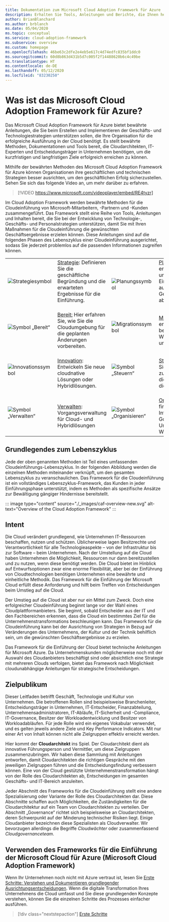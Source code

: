 ```yaml
---
title: Dokumentation zum Microsoft Cloud Adoption Framework für Azure
description: Erhalten Sie Tools, Anleitungen und Berichte, die Ihnen helfen, Strategien zu entwickeln und die gewünschten Geschäftsergebnisse in allen Phasen des Lebenszyklus der Cloudeinführung voranzutreiben.
author: BrianBlanchard
ms.author: brblanch
ms.date: 05/04/2020
ms.topic: conceptual
ms.service: cloud-adoption-framework
ms.subservice: overview
ms.custom: homepage
ms.openlocfilehash: 46be63c2dfe2e4eb5e617c4d74edfc835bf1ddc0
ms.sourcegitcommit: 60d8b863d431b5d7c005f2f14488620b6c4c49be
ms.translationtype: HT
ms.contentlocale: de-DE
ms.lasthandoff: 05/12/2020
ms.locfileid: "83230250"
---
```

<!-- markdownlint-disable MD026 -->

# <a name="what-is-the-microsoft-cloud-adoption-framework-for-azure"></a>Was ist das Microsoft Cloud Adoption Framework für Azure?

Das Microsoft Cloud Adoption Framework für Azure bietet bewährte Anleitungen, die Sie beim Erstellen und Implementieren der Geschäfts- und Technologiestrategien unterstützen sollen, die Ihre Organisation für die erfolgreiche Ausführung in der Cloud benötigt. Es stellt bewährte Methoden, Dokumentationen und Tools bereit, die Cloudarchitekten, IT-Experten und Entscheidungsträger in Unternehmen benötigen, um die kurzfristigen und langfristigen Ziele erfolgreich erreichen zu können.

Mithilfe der bewährten Methoden des Microsoft Cloud Adoption Framework für Azure können Organisationen ihre geschäftlichen und technischen Strategien besser ausrichten, um den geschäftlichen Erfolg sicherzustellen. Sehen Sie sich das folgende Video an, um mehr darüber zu erfahren.

<!-- markdownlint-disable MD034 -->

> [!VIDEO https://www.microsoft.com/videoplayer/embed/RE4tyzr]

<!-- markdownlint-enable MD034 -->

Im Cloud Adoption Framework werden bewährte Methoden für die Cloudeinführung von Microsoft-Mitarbeitern, -Partnern und -Kunden zusammengeführt. Das Framework stellt eine Reihe von Tools, Anleitungen und Inhalten bereit, die Sie bei der Entwicklung von Technologie-, Geschäfts- und Personalstrategien unterstützen, damit Sie mit Ihren Maßnahmen für die Cloudeinführung die gewünschten Geschäftsergebnisse erzielen können. Diese Anleitungen sind auf die folgenden Phasen des Lebenszyklus einer Cloudeinführung ausgerichtet, sodass Sie jederzeit problemlos auf die passenden Informationen zugreifen können.

<!-- markdownlint-disable MD033 -->

|                                                    |                                                                                                                          |                                                |                                                                                                              |  |  |  |  |
|----------------------------------------------------|--------------------------------------------------------------------------------------------------------------------------|------------------------------------------------|--------------------------------------------------------------------------------------------------------------|--|--|--|--|
| ![Strategiesymbol](./_images/icons/strategy.png) | [Strategie](./strategy/index.md): Definieren Sie die geschäftliche Begründung und die erwarteten Ergebnisse für die Einführung.  | <br>![Planungssymbol](./_images/icons/plan.png)  | [Planung:](./plan/index.md) Hier erfahren Sie, wie Sie umsetzbare Einführungspläne auf Geschäftsergebnisse abstimmen. |  |  |  |  |
| ![Symbol „Bereit“](./_images/icons/ready.png)        | <br>[Bereit:](./ready/index.md) Hier erfahren Sie, wie Sie die Cloudumgebung für die geplanten Änderungen vorbereiten. | ![Migrationssymbol](./_images/icons/adopt.png)     | <br>[Migration](./migrate/index.md): Hier erfahren Sie, wie Sie bereits vorhandene Workloads migrieren und modernisieren.             |  |  |  |  |
| ![Innovationssymbol](./_images/icons/innovate.png)        | <br>[Innovation](./innovate/index.md): Entwickeln Sie neue cloudnative Lösungen oder Hybridlösungen. | ![Symbol „Steuern“](./_images/icons/govern.png)     | <br>[Steuern](./govern/index.md): Hier finden Sie Informationen zur Governance für die Umgebung und die Workloads.             |  |  |  |  |
| ![Symbol „Verwalten“](./_images/icons/manage.png) | <br>[Verwalten](./manage/index.md): Vorgangsverwaltung für Cloud- und Hybridlösungen | ![Symbol „Organisieren“](./_images/icons/organize.png)     | <br>[Organisieren](./organize/index.md): Hier finden Sie Informationen zur Governance für die Umgebung und die Workloads.             |  |  |  |  |

## <a name="understand-the-lifecycle"></a>Grundlegendes zum Lebenszyklus

Jede der oben genannten Methoden ist Teil eines umfassenden Cloudeinführungs-Lebenszyklus. In der folgenden Abbildung werden die einzelnen Methoden miteinander verknüpft, um den gesamten Lebenszyklus zu veranschaulichen. Das Framework für die Cloudeinführung ist ein vollständiges Lebenszyklus-Framework, das Kunden in jeder Einführungsphase unterstützt, indem es Methoden als spezifische Ansätze zur Bewältigung gängiger Hindernisse bereitstellt.

<!-- cSpell:ignore caf -->

::: image type="content" source="./_images/caf-overview-new.svg" alt-text="Overview of the Cloud Adoption Framework" :::

## <a name="intent"></a>Intent

Die Cloud verändert grundlegend, wie Unternehmen IT-Ressourcen beschaffen, nutzen und schützen. Üblicherweise lagen Besitzrechte und Verantwortlichkeit für alle Technologieaspekte – von der Infrastruktur bis zur Software – beim Unternehmen. Nach der Umstellung auf die Cloud haben Unternehmen die Möglichkeit, Ressourcen nur dann bereitzustellen und zu nutzen, wenn diese benötigt werden. Die Cloud bietet im Hinblick auf Entwurfsoptionen zwar eine enorme Flexibilität, aber bei der Einführung von Cloudtechnologien benötigen Unternehmen eine bewährte und einheitliche Methodik. Das Framework für die Einführung der Microsoft Cloud erfüllt diese Anforderung und hilft beim Treffen von Entscheidungen beim Umstieg auf die Cloud.

Der Umstieg auf die Cloud ist aber nur ein Mittel zum Zweck. Doch eine erfolgreicher Cloudeinführung beginnt lange vor der Wahl eines Cloudplattformanbieters. Sie beginnt, sobald Entscheider aus der IT und den Fachbereichen erkennen, dass die Cloud ein bestimmtes Ziel für die Unternehmenstransformations beschleunigen kann. Das Framework für die Cloudeinführung kann bei der Ausrichtung von Strategien in Bezug auf Veränderungen des Unternehmens, der Kultur und der Technik behilflich sein, um die gewünschten Geschäftsergebnisse zu erzielen.

Das Framework für die Einführung der Cloud bietet technische Anleitungen für Microsoft Azure. Da Unternehmenskunden möglicherweise noch mit der Auswahl des Cloudanbieters beschäftigt sind oder absichtlich eine Strategie mit mehreren Clouds verfolgen, bietet das Framework nach Möglichkeit cloudunabhängige Anleitungen für strategische Entscheidungen.

## <a name="intended-audience"></a>Zielpublikum

Dieser Leitfaden betrifft Geschäft, Technologie und Kultur von Unternehmen. Die betroffenen Rollen sind beispielsweise Branchenleiter, Entscheidungsträger in Unternehmen, IT-Entscheider, Finanzabteilung, Unternehmensadministratoren, IT-Abläufe, IT-Sicherheit und -Compliance, IT-Governance, Besitzer der Workloadentwicklung und Besitzer von Workloadabläufen. Für jede Rolle wird ein eigenes Vokabular verwendet, und es gelten jeweils andere Ziele und Key Performance Indicators. Mit nur einer Art von Inhalt können nicht alle Zielgruppen effektiv erreicht werden.

Hier kommt der **Cloudarchitekt** ins Spiel. Der Cloudarchitekt dient als innovative Führungsperson und Vermittler, um diese Zielgruppen zusammenzubringen. Wir haben diese Sammlung mit Anleitungen entworfen, damit Cloudarchitekten die richtigen Gespräche mit den jeweiligen Zielgruppen führen und die Entscheidungsfindung verbessern können. Eine von der Cloud gestützte Unternehmenstransformation hängt von der Rolle des Cloudarchitekten ab, Entscheidungen im gesamten Geschäfts- und IT-Bereich anzuleiten.

Jeder Abschnitt des Frameworks für die Cloudeinführung stellt eine andere Spezialisierung oder Variante der Rolle des Cloudarchitekten dar. Diese Abschnitte schaffen auch Möglichkeiten, die Zuständigkeiten für die Cloudarchitektur auf ein Team von Cloudarchitekten zu verteilen. Der Abschnitt „Governance“ richtet sich beispielsweise an Cloudarchitekten, deren Schwerpunkt auf der Minderung technischer Risiken liegt. Einige Cloudanbieter bezeichnen diese Spezialisten als Cloudverwalter. Wir bevorzugen allerdings die Begriffe _Cloudwächter_ oder zusammenfassend _Cloudgovernanceteam_.

## <a name="how-to-use-the-microsoft-cloud-adoption-framework-for-azure"></a>Verwenden des Frameworks für die Einführung der Microsoft Cloud für Azure (Microsoft Cloud Adoption Framework)

Wenn Ihr Unternehmen noch nicht mit Azure vertraut ist, lesen Sie [Erste Schritte: Verstehen und Dokumentieren grundlegender Ausrichtungsentscheidungen](./get-started/cloud-concepts.md). Wenn die digitale Transformation Ihres Unternehmens die Cloud umfasst und Sie diese grundlegenden Konzepte verstehen, können Sie die einzelnen Schritte des Prozesses einfacher ausführen.

<!-- docsTest:ignoreNextStep -->

> [!div class="nextstepaction"]
> [Erste Schritte](./get-started/index.md)

